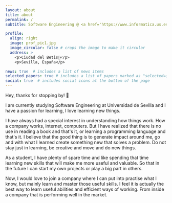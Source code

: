 ```yaml
---
layout: about
title: about
permalink: /
subtitle: Software Engineering @ <a href='https://www.informatica.us.es/'>Universidad de Sevilla</a>. 

profile:
  align: right
  image: prof_pic1.jpg
  image_circular: false # crops the image to make it circular
  address: >
    <p>Ciudad del Betis💚</p>
    <p>Sevilla, España</p>

news: true  # includes a list of news items
selected_papers: true # includes a list of papers marked as "selected={true}"
social: true  # includes social icons at the bottom of the page
---
```


Hey, thanks for stopping by! 👋

I am currently studying Software Engineering at Universidad de Sevilla and I have a passion for learning, I love learning new things.

I have always had a special interest in understanding how things work. How a company works, internet, computers. But I have realized that there is no use in reading a book and that's it, or learning a programming language and that's it. I believe that the good thing is to generate impact around me, go and with what I learned create something new that solves a problem. 
Do not stay just in learning, be creative and move and do new things. 

As a student, I have plenty of spare time and like spending that time learning new skills that will make me more useful and valuable. So that in the future I can start my own projects or play a big part in others. 

Now, I would love to join a company where I can put into practise what I know, but mainly learn and master those useful skills. I feel it is actually the best way to learn useful abilities and efficient ways of working. From inside a company that is performing well in the market.